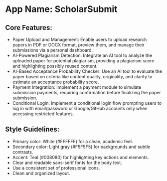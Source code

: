 # **App Name**: ScholarSubmit

## Core Features:

- Paper Upload and Management: Enable users to upload research papers in PDF or DOCX format, preview them, and manage their submissions via a personal dashboard.
- AI-Powered Plagiarism Detection: Integrate an AI tool to analyze the uploaded paper for potential plagiarism, providing a plagiarism score and highlighting possibly reused content.
- AI-Based Acceptance Probability Checker: Use an AI tool to evaluate the paper based on criteria like content quality, originality, and clarity to estimate an acceptance probability score.
- Payment Integration: Implement a payment module to simulate submission payments, requiring confirmation before finalizing the paper submission.
- Conditional Login: Implement a conditional login flow prompting users to log in with email/password or Google/GitHub accounts only when accessing restricted features.

## Style Guidelines:

- Primary color: White (#FFFFFF) for a clean, academic feel.
- Secondary color: Light gray (#F5F5F5) for backgrounds and subtle contrasts.
- Accent: Teal (#008080) for highlighting key actions and elements.
- Clear and readable sans-serif fonts for the body text.
- Use a consistent set of professional icons.
- Clean and organized layout.